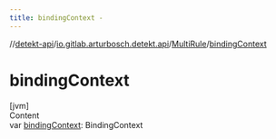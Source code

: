 ```yaml
---
title: bindingContext -
---
```

//[detekt-api](../../index.md)/[io.gitlab.arturbosch.detekt.api](../index.md)/[MultiRule](index.md)/[bindingContext](binding-context.md)



# bindingContext  
[jvm]  
Content  
var [bindingContext](binding-context.md): BindingContext  



